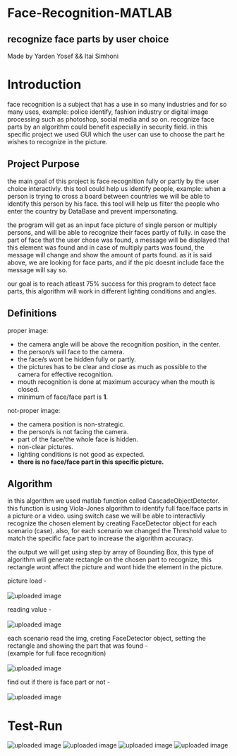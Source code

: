 # Face-Recognition-MATLAB
## recognize face parts by user choice
Made by Yarden Yosef && Itai Simhoni

# Introduction
face recognition is a subject that has a use in so many industries and for so many uses, example: police identify, fashion industry or digital image processing
such as photoshop, social media and so on.
recognize face parts by an algorithm could benefit especially in security field.
in this specific project we used GUI which the user can use to choose the part he wishes to recognize in the picture.

## Project Purpose
the main goal of this project is face recognition fully or partly by the user choice interactivly.
this tool could help us identify people, example: when a person is trying to cross a board between countries we will be able to
identify this person by his face. this tool will help us filter the people who enter the country by DataBase and prevent impersonating.

the program will get as an input face picture of single person or multiply persons, and will be able to recognize their faces partly of fully.
in case the part of face that the user chose was found, a message will be displayed that this element was found and in case of multiply parts
was found, the message will change and show the amount of parts found. as it is said above, we are looking for face parts, and if the pic
doesnt include face the message will say so.

our goal is to reach atleast 75% success for this program to detect face parts, this algorithm will work in different lighting conditions and angles.

## Definitions
proper image:
- the camera angle will be above the recognition position, in the center.
- the person/s will face to the camera.
- the face/s wont be hidden fully or partly.
- the pictures has to be clear and close as much as possible to the camera for effective recognition.
- mouth recognition is done at maximum accuracy when the mouth is closed.
- minimum of face/face part is **1**.

not-proper image:
- the camera position is non-strategic.
- the person/s is not facing the camera.
- part of the face/the whole face is hidden.
- non-clear pictures.
- lighting conditions is not good as expected.
- **there is no face/face part in this specific picture.**

## Algorithm
in this algorithm we used matlab function called CascadeObjectDetector.
this function is using Viola-Jones algorithm to identify full face/face parts in a picture or a video.
using switch case we will be able to interactivly recognize the chosen element by creating FaceDetector object for each scenario (case).
also, for each scenario we changed the Threshold value to match the specific face part to increase the algorithm accuracy.

the output we will get using step by array of Bounding Box, this type of algorithm will generate rectangle on the chosen part to recognize,
this rectangle wont affect the picture and wont hide the element in the picture.

picture load - <br><br>
<img data-src="https://gcdnb.pbrd.co/images/Afk5JTkhoiWc.png?o=1" data-load-src="https://pasteboard.co/images/Afk5JTkhoiWc.png/load" alt="uploaded image" class="image js" src="https://gcdnb.pbrd.co/images/Afk5JTkhoiWc.png?o=1">

reading value - <br><br>
<img data-src="https://gcdnb.pbrd.co/images/gyw5WpMYoQWN.png?o=1" data-load-src="https://pasteboard.co/images/gyw5WpMYoQWN.png/load" alt="uploaded image" class="image js" src="https://gcdnb.pbrd.co/images/gyw5WpMYoQWN.png?o=1">

each scenario read the img, creting FaceDetector object, setting the rectangle and showing the part that was found - <br>
(example for full face recognition)
<br>
<br>
<img data-src="https://gcdnb.pbrd.co/images/LjNKtNTcITvN.png?o=1" data-load-src="https://pasteboard.co/images/LjNKtNTcITvN.png/load" alt="uploaded image" class="image js" src="https://gcdnb.pbrd.co/images/LjNKtNTcITvN.png?o=1">

find out if there is face part or not - <br><br>
<img data-src="https://gcdnb.pbrd.co/images/odBaVYOyHmso.png?o=1" data-load-src="https://pasteboard.co/images/odBaVYOyHmso.png/load" alt="uploaded image" class="image js" src="https://gcdnb.pbrd.co/images/odBaVYOyHmso.png?o=1">

# Test-Run

<img data-src="https://gcdnb.pbrd.co/images/Yb7ht1z642nt.png?o=1" data-load-src="https://pasteboard.co/images/Yb7ht1z642nt.png/load" alt="uploaded image" class="image js" src="https://gcdnb.pbrd.co/images/Yb7ht1z642nt.png?o=1">

<img data-src="https://gcdnb.pbrd.co/images/Y6fi1FG5wgEP.png?o=1" data-load-src="https://pasteboard.co/images/Y6fi1FG5wgEP.png/load" alt="uploaded image" class="image js" src="https://gcdnb.pbrd.co/images/Y6fi1FG5wgEP.png?o=1">

<img data-src="https://gcdnb.pbrd.co/images/XFkP0oqLNmhP.png?o=1" data-load-src="https://pasteboard.co/images/XFkP0oqLNmhP.png/load" alt="uploaded image" class="image js" src="https://gcdnb.pbrd.co/images/XFkP0oqLNmhP.png?o=1">

<img data-src="https://gcdnb.pbrd.co/images/zJKxibUfmEdK.png?o=1" data-load-src="https://pasteboard.co/images/zJKxibUfmEdK.png/load" alt="uploaded image" class="image js" src="https://gcdnb.pbrd.co/images/zJKxibUfmEdK.png?o=1">

